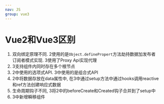 ```yaml
---
nav: JS
group: vue3
---
```


# Vue2和Vue3区别

1. 双向绑定原理不同. 2使用的是`Object.definePropert`方法劫持数据加发布者订阅者模式实现. 3使用了Proxy Api实现代理
2. 3支持组件内同时存在多个根节点
3. 2中使用的选项式API. 3中使用的是组合式API
4. 2中将数据存放在data属性中, 在3中通过setup方法中通过hooks调用reactive和ref方法创建响应式数据
5. 生命周期钩子不同, 3将2中的beforeCreate和Created钩子合并到了setup中
6. 3中新增瞬移组件
